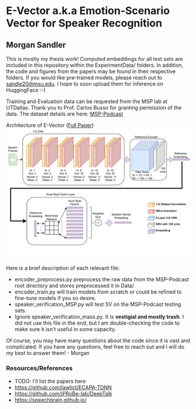 # E-Vector a.k.a Emotion-Scenario Vector for Speaker Recognition 
## Morgan Sandler
This is mostly my thesis work! Computed embeddings for all test sets are included in this repository within the ExperimentData/ folders. In addition, the code and figures from the papers may be found in their respective folders. If you would like pre-trained models, please reach out to sandle20@msu.edu. I hope to soon upload them for inference on HuggingFace :-)

Training and Evaluation data can be requested from the MSP lab at UTDallas. Thank you to Prof. Carlos Busso for granting permission of the data. The dataset details are here: [MSP-Podcast](https://ecs.utdallas.edu/research/researchlabs/msp-lab/MSP-Podcast.html)

Architecture of E-Vector ([Full Paper](https://arxiv.org/abs/2305.07997))
![Architecture](Figures/EVectorArchitecture.png?raw=true)

Here is a brief description of each relevant file:
- encoder_preprocess.py preprocess the raw data from the MSP-Podcast root directory and stores preprocessed it in Data/
- encoder_train.py will train models from scratch or could be refined to fine-tune models if you so desire.
- speaker_verification_MSP.py will test SV on the MSP-Podcast testing sets.
- Ignore speaker_verification_mass.py. It is **vestigial and mostly trash**. I did not use this file in the end, but I am double-checking the code to make sure it isn't useful in some capacity.

Of course, you may have many questions about the code since it is vast and complicated. If you have any questions, feel free to reach out and I will do my best to answer them! - Morgan


### Resources/References
- TODO: I'll list the papers here
- https://github.com/lawlict/ECAPA-TDNN
- https://github.com/iPRoBe-lab/DeepTalk
- https://speechbrain.github.io/

